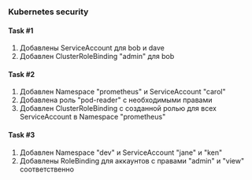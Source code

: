 ### Kubernetes security

#### Task #1

1. Добавлены ServiceAccount для bob и dave
2. Добавлен ClusterRoleBinding "admin" для bob

#### Task #2

1. Добавлен Namespace "prometheus" и ServiceAccount "carol"
2. Добавлена роль "pod-reader" с необходимыми правами
3. Добавлен ClusterRoleBinding с созданной ролью для всех ServiceAccount в Namespace "prometheus"

#### Task #3

1. Добавлен Namespace "dev" и ServiceAccount "jane" и "ken"
2. Добавлены RoleBinding для аккаунтов с правами "admin" и "view" соответственно
